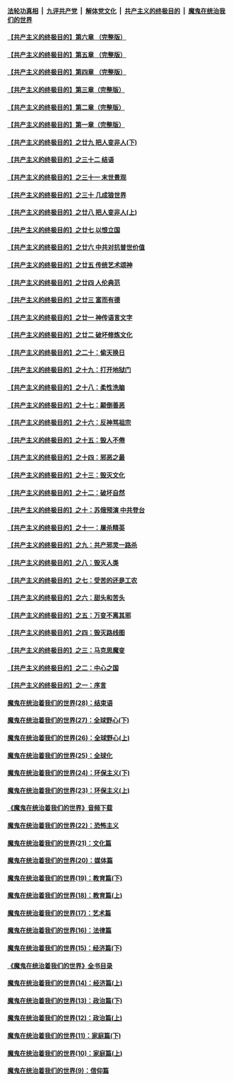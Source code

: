 ####  [法轮功真相](../../../../basic/blob/master/README.md?t=06091131) &nbsp;|&nbsp; [九评共产党](../../../../9ping.md/blob/master/README.md?t=06091131) &nbsp;|&nbsp; [解体党文化](../../../../jtdwh.md/blob/master/README.md?t=06091131)  &nbsp;|&nbsp; [共产主义的终极目的](../../../../gczydzjmd.md/blob/master/README.md?t=06091131) &nbsp;|&nbsp; [魔鬼在统治我们的世界](../../../../mgztzwmdsj.md/blob/master/README.md?t=06091131) 

#### [【共产主义的终极目的】第六章 （完整版）](../pages/nsc422/n11428913.md?t=06091131) 

#### [【共产主义的终极目的】第五章 （完整版）](../pages/nsc422/n11428912.md?t=06091131) 

#### [【共产主义的终极目的】第四章 （完整版）](../pages/nsc422/n11428907.md?t=06091131) 

#### [【共产主义的终极目的】第三章（完整版）](../pages/nsc422/n11428848.md?t=06091131) 

#### [【共产主义的终极目的】第二章（完整版）](../pages/nsc422/n11428831.md?t=06091131) 

#### [【共产主义的终极目的】第一章（完整版）](../pages/nsc422/n11417651.md?t=06091131) 

#### [【共产主义的终极目的】之廿九 把人变非人(下)](../pages/nsc422/n11344140.md?t=06091131) 

#### [【共产主义的终极目的】之三十二 结语](../pages/nsc422/n11360535.md?t=06091131) 

#### [【共产主义的终极目的】之三十一 末世景观](../pages/nsc422/n11351129.md?t=06091131) 

#### [【共产主义的终极目的】之三十 几成狼世界](../pages/nsc422/n11348280.md?t=06091131) 

#### [【共产主义的终极目的】之廿八 把人变非人(上)](../pages/nsc422/n11340492.md?t=06091131) 

#### [【共产主义的终极目的】之廿七 以恨立国](../pages/nsc422/n11336944.md?t=06091131) 

#### [【共产主义的终极目的】之廿六 中共对抗普世价值](../pages/nsc422/n11324785.md?t=06091131) 

#### [【共产主义的终极目的】之廿五 传统艺术颂神](../pages/nsc422/n11296396.md?t=06091131) 

#### [【共产主义的终极目的】之廿四 人伦典范](../pages/nsc422/n11296397.md?t=06091131) 

#### [【共产主义的终极目的】之廿三 富而有德](../pages/nsc422/n11283598.md?t=06091131) 

#### [【共产主义的终极目的】之廿一 神传语言文字](../pages/nsc422/n11263265.md?t=06091131) 

#### [【共产主义的终极目的】之廿二 破坏修炼文化](../pages/nsc422/n11245728.md?t=06091131) 

#### [【共产主义的终极目的】之二十：偷天换日](../pages/nsc422/n11238846.md?t=06091131) 

#### [【共产主义的终极目的】之十九：打开地狱门](../pages/nsc422/n11206376.md?t=06091131) 

#### [【共产主义的终极目的】之十八：柔性洗脑](../pages/nsc422/n11199994.md?t=06091131) 

#### [【共产主义的终极目的】之十七：颠倒善恶](../pages/nsc422/n11179782.md?t=06091131) 

#### [【共产主义的终极目的】之十六：反神骂祖宗](../pages/nsc422/n11166798.md?t=06091131) 

#### [【共产主义的终极目的】之十五：毁人不倦](../pages/nsc422/n11166792.md?t=06091131) 

#### [【共产主义的终极目的】之十四：邪恶之最](../pages/nsc422/n11150249.md?t=06091131) 

#### [【共产主义的终极目的】之十三：毁灭文化](../pages/nsc422/n11135227.md?t=06091131) 

#### [【共产主义的终极目的】之十二：破坏自然](../pages/nsc422/n11135214.md?t=06091131) 

#### [【共产主义的终极目的】之十：苏俄预演 中共登台](../pages/nsc422/n11118424.md?t=06091131) 

#### [【共产主义的终极目的】之十一：屠杀精英](../pages/nsc422/n11118442.md?t=06091131) 

#### [【共产主义的终极目的】之九：共产邪灵一路杀](../pages/nsc422/n11114139.md?t=06091131) 

#### [【共产主义的终极目的】之八：毁灭人类](../pages/nsc422/n11108503.md?t=06091131) 

#### [【共产主义的终极目的】之七：受苦的还是工农](../pages/nsc422/n11101809.md?t=06091131) 

#### [【共产主义的终极目的】之六：甜头和苦头](../pages/nsc422/n11096971.md?t=06091131) 

#### [【共产主义的终极目的】之五：万变不离其邪](../pages/nsc422/n11091285.md?t=06091131) 

#### [【共产主义的终极目的】之四：毁灭路线图](../pages/nsc422/n11086284.md?t=06091131) 

#### [【共产主义的终极目的】之三：马克思魔变](../pages/nsc422/n11061941.md?t=06091131) 

#### [【共产主义的终极目的】之二：中心之国](../pages/nsc422/n11047728.md?t=06091131) 

#### [【共产主义的终极目的】之一：序言](../pages/nsc422/n11086077.md?t=06091131) 

#### [魔鬼在统治着我们的世界(28)：结束语](../pages/nsc422/n10936246.md?t=06091131) 

#### [魔鬼在统治着我们的世界(27)：全球野心(下)](../pages/nsc422/n10928319.md?t=06091131) 

#### [魔鬼在统治着我们的世界(26)：全球野心(上)](../pages/nsc422/n10900318.md?t=06091131) 

#### [魔鬼在统治着我们的世界(25)：全球化](../pages/nsc422/n10788205.md?t=06091131) 

#### [魔鬼在统治着我们的世界(24)：环保主义(下)](../pages/nsc422/n10695307.md?t=06091131) 

#### [魔鬼在统治着我们的世界(23)：环保主义(上)](../pages/nsc422/n10688613.md?t=06091131) 

#### [《魔鬼在统治着我们的世界》音频下载](../pages/nsc422/n10635553.md?t=06091131) 

#### [魔鬼在统治着我们的世界(22)：恐怖主义](../pages/nsc422/n10614727.md?t=06091131) 

#### [魔鬼在统治着我们的世界(21)：文化篇](../pages/nsc422/n10597706.md?t=06091131) 

#### [魔鬼在统治着我们的世界(20)：媒体篇](../pages/nsc422/n10586579.md?t=06091131) 

#### [魔鬼在统治着我们的世界(19)：教育篇(下)](../pages/nsc422/n10564808.md?t=06091131) 

#### [魔鬼在统治着我们的世界(18)：教育篇(上)](../pages/nsc422/n10526970.md?t=06091131) 

#### [魔鬼在统治着我们的世界(17)：艺术篇](../pages/nsc422/n10499093.md?t=06091131) 

#### [魔鬼在统治着我们的世界(16)：法律篇](../pages/nsc422/n10485969.md?t=06091131) 

#### [魔鬼在统治着我们的世界(15)：经济篇(下)](../pages/nsc422/n10469975.md?t=06091131) 

#### [《魔鬼在统治着我们的世界》全书目录](../pages/nsc422/n10464261.md?t=06091131) 

#### [魔鬼在统治着我们的世界(14)：经济篇(上)](../pages/nsc422/n10457370.md?t=06091131) 

#### [魔鬼在统治着我们的世界(13)：政治篇(下)](../pages/nsc422/n10448270.md?t=06091131) 

#### [魔鬼在统治着我们的世界(12)：政治篇(上)](../pages/nsc422/n10444576.md?t=06091131) 

#### [魔鬼在统治着我们的世界(11)：家庭篇(下)](../pages/nsc422/n10440961.md?t=06091131) 

#### [魔鬼在统治着我们的世界(10)：家庭篇(上)](../pages/nsc422/n10435448.md?t=06091131) 

#### [魔鬼在统治着我们的世界(9)：信仰篇](../pages/nsc422/n10432159.md?t=06091131) 

